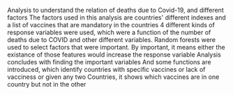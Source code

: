 Analysis to understand the relation of deaths due to Covid-19, and different factors
The factors used in this analysis are countries' different indexes and a list of vaccines that are mandatory in the countries
4 different kinds of response variables were used, which were a function of the number of deaths due to COVID and other different variables.
Random forests were used to select factors that were important.
By important, it means either the existance of those features would increase the response variable 
Analysis concludes with finding the important variables
And some functions are introduced, which identify countries with specific vaccines or lack of vacciness or 
given any two Countries, it shows which vaccines are in one country but not in the other
